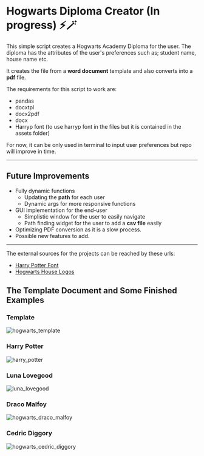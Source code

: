 # Hogwarts Diploma Creator (In progress) ⚡🪄

This simple script creates a Hogwarts Academy Diploma for the user. The diploma has the attributes of the user's preferences such as; student name, house name etc.

It creates the file from a **word document** template and also converts into a **pdf** file.

The requirements for this script to work are:

* pandas
* docxtpl
* docx2pdf
* docx
* Harryp font (to use harryp font in the files but it is contained in the assets folder)

For now, it can be only used in terminal to input user preferences but repo will improve in time.

___

## Future Improvements

* Fully dynamic functions
  * Updating the **path** for each user
  * Dynamic args for more responsive functions
* GUI implementation for the end-user
  * Simplistic window for the user to easily navigate
  * Path finding widget for the user to add a **csv file** easily
* Optimizing PDF conversion as it is a slow process.
* Possible new features to add.

___

The external sources for the projects can be reached by these urls:

* [Harry Potter Font](https://fontmeme.com/fonts/harry-p-font/)
* [Hogwarts House Logos](https://tr.pinterest.com/pin/35747390779134770/)

## The Template Document and Some Finished Examples

### Template

![hogwarts_template](https://github.com/user-attachments/assets/91169dba-2764-4fa6-8271-b981b09ad8da)

### Harry Potter

![harry_potter](https://github.com/user-attachments/assets/1460f129-a426-4162-9aa4-c710c17edcb8)

### Luna Lovegood

![luna_lovegood](https://github.com/user-attachments/assets/0e4aba5b-6eb1-409e-bcf8-eb3febd8d5ea)

### Draco Malfoy

![hogwarts_draco_malfoy](https://github.com/user-attachments/assets/0b52beeb-87c0-40b1-bc27-eeda8153b76b)

### Cedric Diggory

![hogwarts_cedric_diggory](https://github.com/user-attachments/assets/d557b3a4-200f-4067-bad0-5713f04962b8)

